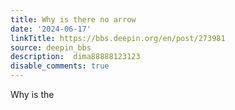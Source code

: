```yaml
---
title: Why is there no arrow
date: '2024-06-17'
linkTitle: https://bbs.deepin.org/en/post/273981
source: deepin_bbs
description:  dima88888123123 
disable_comments: true
---
```

Why is the
